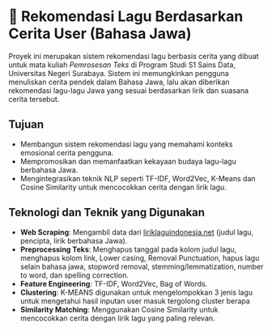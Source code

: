 # 🎵 Rekomendasi Lagu Berdasarkan Cerita User (Bahasa Jawa)

Proyek ini merupakan sistem rekomendasi lagu berbasis cerita yang dibuat untuk mata kuliah *Pemrosesan Teks* di Program Studi S1 Sains Data, Universitas Negeri Surabaya. Sistem ini memungkinkan pengguna menuliskan cerita pendek dalam Bahasa Jawa, lalu akan diberikan rekomendasi lagu-lagu Jawa yang sesuai berdasarkan lirik dan suasana cerita tersebut.

## Tujuan

- Membangun sistem rekomendasi lagu yang memahami konteks emosional cerita pengguna.
- Mempromosikan dan memanfaatkan kekayaan budaya lagu-lagu berbahasa Jawa.
- Mengintegrasikan teknik NLP seperti TF-IDF, Word2Vec, K-Means dan Cosine Similarity untuk mencocokkan cerita dengan lirik lagu.


## Teknologi dan Teknik yang Digunakan

- **Web Scraping**: Mengambil data dari [liriklaguindonesia.net](https://liriklaguindonesia.net) (judul lagu, pencipta, lirik berbahasa Jawa).
- **Preprocessing Teks**: Menghapus tanggal pada kolom judul lagu, menghapus kolom link, Lower casing, Removal Punctuation, hapus lagu selain bahasa jawa, stopword removal, stemming/lemmatization, number to word, dan spelling correction.
- **Feature Engineering**: TF-IDF, Word2Vec, Bag of Words.
- **Clustering**: K-MEANS digunakan untuk mengelompokkan 3 jenis lagu untuk mengetahui hasil inputan user masuk tergolong cluster berapa
- **Similarity Matching**: Menggunakan Cosine Similarity untuk mencocokkan cerita dengan lirik lagu yang paling relevan.



